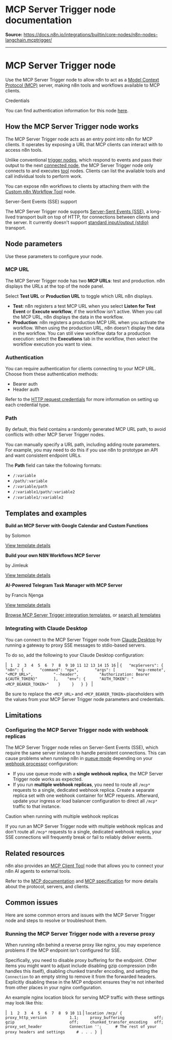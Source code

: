 # MCP Server Trigger node documentation

**Source:** https://docs.n8n.io/integrations/builtin/core-nodes/n8n-nodes-langchain.mcptrigger/

---

# MCP Server Trigger node

Use the MCP Server Trigger node to allow n8n to act as a [Model Context Protocol (MCP)](https://modelcontextprotocol.io/introduction) server, making n8n tools and workflows available to MCP clients.

Credentials

You can find authentication information for this node [here](../../credentials/httprequest/).

## How the MCP Server Trigger node works

The MCP Server Trigger node acts as an entry point into n8n for MCP clients. It operates by exposing a URL that MCP clients can interact with to access n8n tools.

Unlike conventional [trigger nodes](../../../../glossary/#trigger-node-n8n), which respond to events and pass their output to the next [connected node](../../../../workflows/components/connections/), the MCP Server Trigger node only connects to and executes [tool](../../../../advanced-ai/examples/understand-tools/) nodes. Clients can list the available tools and call individual tools to perform work.

You can expose n8n workflows to clients by attaching them with the [Custom n8n Workflow Tool](../../cluster-nodes/sub-nodes/n8n-nodes-langchain.toolworkflow/) node.

Server-Sent Events (SSE) support

The MCP Server Trigger node supports [Server-Sent Events (SSE)](https://modelcontextprotocol.io/docs/concepts/transports#server-sent-events-sse), a long-lived transport built on top of HTTP, for connections between clients and the server. It currently doesn't support [standard input/output (stdio)](https://modelcontextprotocol.io/docs/concepts/transports#standard-input%2Foutput-stdio) transport.

## Node parameters

Use these parameters to configure your node.

### MCP URL

The MCP Server Trigger node has two **MCP URLs**: test and production. n8n displays the URLs at the top of the node panel.

Select **Test URL** or **Production URL** to toggle which URL n8n displays.

- **Test**: n8n registers a test MCP URL when you select **Listen for Test Event** or **Execute workflow**, if the workflow isn't active. When you call the MCP URL, n8n displays the data in the workflow.
- **Production**: n8n registers a production MCP URL when you activate the workflow. When using the production URL, n8n doesn't display the data in the workflow. You can still view workflow data for a production execution: select the **Executions** tab in the workflow, then select the workflow execution you want to view.

### Authentication

You can require authentication for clients connecting to your MCP URL. Choose from these authentication methods:

- Bearer auth
- Header auth

Refer to the [HTTP request credentials](../../credentials/httprequest/) for more information on setting up each credential type.

### Path

By default, this field contains a randomly generated MCP URL path, to avoid conflicts with other MCP Server Trigger nodes.

You can manually specify a URL path, including adding route parameters. For example, you may need to do this if you use n8n to prototype an API and want consistent endpoint URLs.

The **Path** field can take the following formats:

- `/:variable`
- `/path/:variable`
- `/:variable/path`
- `/:variable1/path/:variable2`
- `/:variable1/:variable2`

## Templates and examples

**Build an MCP Server with Google Calendar and Custom Functions**

by Solomon

[View template details](https://n8n.io/workflows/3514-build-an-mcp-server-with-google-calendar-and-custom-functions/)

**Build your own N8N Workflows MCP Server**

by Jimleuk

[View template details](https://n8n.io/workflows/3770-build-your-own-n8n-workflows-mcp-server/)

**AI-Powered Telegram Task Manager with MCP Server**

by Francis Njenga

[View template details](https://n8n.io/workflows/3656-ai-powered-telegram-task-manager-with-mcp-server/)

[Browse MCP Server Trigger integration templates](https://n8n.io/integrations/mcp-server-trigger/), or [search all templates](https://n8n.io/workflows/)

### Integrating with Claude Desktop

You can connect to the MCP Server Trigger node from [Claude Desktop](https://claude.ai/download) by running a gateway to proxy SSE messages to stdio-based servers.

To do so, add the following to your Claude Desktop configuration:

| ```  1  2  3  4  5  6  7  8  9 10 11 12 13 14 15 16 ``` | ``` {   "mcpServers": {     "n8n": {       "command": "npx",       "args": [         "mcp-remote",         "<MCP_URL>",         "--header",         "Authorization: Bearer ${AUTH_TOKEN}"       ], 	  "env": { 	    "AUTH_TOKEN": "<MCP_BEARER_TOKEN>" 	  }     }   } }  ``` |

Be sure to replace the `<MCP_URL>` and `<MCP_BEARER_TOKEN>` placeholders with the values from your MCP Server Trigger node parameters and credentials.

## Limitations

### Configuring the MCP Server Trigger node with webhook replicas

The MCP Server Trigger node relies on Server-Sent Events (SSE), which require the same server instance to handle persistent connections. This can cause problems when running n8n in [queue mode](../../../../hosting/scaling/queue-mode/) depending on your [webhook processor](../../../../hosting/scaling/queue-mode/#webhook-processors) configuration:

- If you use queue mode with a **single webhook replica**, the MCP Server Trigger node works as expected.
- If you run **multiple webhook replicas**, you need to route all `/mcp*` requests to a single, dedicated webhook replica. Create a separate replica set with one webhook container for MCP requests. Afterward, update your ingress or load balancer configuration to direct all `/mcp*` traffic to that instance.

Caution when running with multiple webhook replicas

If you run an MCP Server Trigger node with multiple webhook replicas and don't route all `/mcp*` requests to a single, dedicated webhook replica, your SSE connections will frequently break or fail to reliably deliver events.

## Related resources

n8n also provides an [MCP Client Tool](../../cluster-nodes/sub-nodes/n8n-nodes-langchain.toolmcp/) node that allows you to connect your n8n AI agents to external tools.

Refer to the [MCP documentation](https://modelcontextprotocol.io/introduction) and [MCP specification](https://modelcontextprotocol.io/specification/) for more details about the protocol, servers, and clients.

## Common issues

Here are some common errors and issues with the MCP Server Trigger node and steps to resolve or troubleshoot them.

### Running the MCP Server Trigger node with a reverse proxy

When running n8n behind a reverse proxy like nginx, you may experience problems if the MCP endpoint isn't configured for SSE.

Specifically, you need to disable proxy buffering for the endpoint. Other items you might want to adjust include disabling gzip compression (n8n handles this itself), disabling chunked transfer encoding, and setting the `Connection` to an empty string to remove it from the forwarded headers. Explicitly disabling these in the MCP endpoint ensures they're not inherited from other places in your nginx configuration.

An example nginx location block for serving MCP traffic with these settings may look like this:

| ```  1  2  3  4  5  6  7  8  9 10 11 ``` | ``` location /mcp/ {     proxy_http_version          1.1;     proxy_buffering             off;     gzip                        off;     chunked_transfer_encoding   off;      proxy_set_header            Connection '';      # The rest of your proxy headers and settings     # . . . }  ``` |
